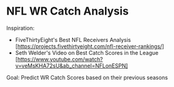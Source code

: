 # NFL WR Catch Analysis

Inspiration:
- FiveThirtyEight's Best NFL Receivers Analysis [https://projects.fivethirtyeight.com/nfl-receiver-rankings/]
- Seth Welder's Video on Best Catch Scores in the League [https://www.youtube.com/watch?v=veMsKHA72sU&ab_channel=NFLonESPN]

Goal:
Predict WR Catch Scores based on their previous seasons
